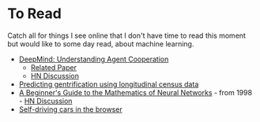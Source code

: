 # To Read

Catch all for things I see online that I don't have time to read this moment but would like to some day read, about machine learning.

- [DeepMind: Understanding Agent Cooperation](https://deepmind.com/blog/understanding-agent-cooperation/)
  - [Related Paper](https://storage.googleapis.com/deepmind-media/papers/multi-agent-rl-in-ssd.pdf)
  - [HN Discussion](https://news.ycombinator.com/item?id=13634789)
- [Predicting gentrification using longitudinal census data](http://urbanspatialanalysis.com/portfolio/predicting-gentrification-using-longitudinal-census-data/)
- [A Beginner's Guide to the Mathematics of Neural Networks](http://citeseerx.ist.psu.edu/viewdoc/download?doi=10.1.1.161.3556&rep=rep1&type=pdf) - from 1998 - [HN Discussion](https://news.ycombinator.com/item?id=13683734)
- [Self-driving cars in the browser](http://janhuenermann.com/projects/learning-to-drive)
